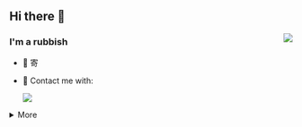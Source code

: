 ## Hi there 👋

<a href="#"><img align="right" src="https://github-readme-stats.vercel.app/api/?username=WangJerry1229&show_icons=true&count_private=true&langs_count=3&locale=cn&theme=onedark" /></a>


### I'm a rubbish

- 🤡 寄
- 💬 Contact me with: 
  
  ![](https://img.shields.io/badge/865957991-EB1923?style=flat-square&logo=tencentqq&logoColor=000&labelColor=ecf0f1)

<details markdown='1'><summary>More</summary>

### 🔧 **Most Used Developing Tools&Platforms**

![](https://img.shields.io/badge/System-Windows11-0078d6?style=flat-square&logo=windows&logoColor=fff)
![](https://img.shields.io/badge/IDE-Visual%20Studio%20Code-007acc?style=flat-square&logo=visual-studio-code&logoColor=fff)
![](https://img.shields.io/badge/IDE-PyCharm-50b548?style=flat-square&logo=pycharm&logoColor=fff)

### 🌟 **My Skills**

![](https://img.shields.io/badge/-C++-f05032?style=flat-square&logo=C&logoColor=fff)
![](https://img.shields.io/badge/-Python-3776ab?style=flat-square&logo=Python&logoColor=fff)
![](https://img.shields.io/badge/-Java-007396?style=flat-square&logo=CoffeeScript&logoColor=fff)
![](https://img.shields.io/badge/-Vue-4fc08d?style=flat-square&logo=Vue.js&logoColor=fff)
![](https://img.shields.io/badge/-JavaScript-F7DF1E?style=flat-square&logo=JavaScript&logoColor=fff)


### 🏕️ **Most Yearning Tools&Platforms**

![](https://img.shields.io/badge/-Mi%2013-ff6900?style=flat-square&logo=Xiaomi&logoColor=fff)
![](https://img.shields.io/badge/-MacBook-000000?style=flat-square&logo=Apple&logoColor=fff)

### ⏯️ **Next Plans**

- 🕰️ 找个地方让我开摆

</details>

